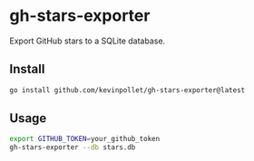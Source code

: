 # gh-stars-exporter

Export GitHub stars to a SQLite database.

## Install

```bash
go install github.com/kevinpollet/gh-stars-exporter@latest
```

## Usage

```bash
export GITHUB_TOKEN=your_github_token
gh-stars-exporter --db stars.db
```
